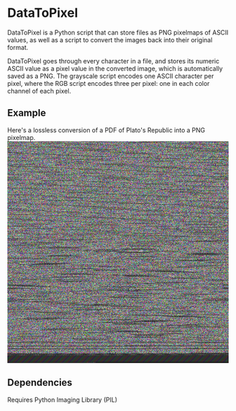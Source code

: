 # DataToPixel
DataToPixel is a Python script that can store files as PNG pixelmaps of ASCII values, as well as a script to convert the images back into their original format.

DataToPixel goes through every character in a file, and stores its numeric ASCII value as a pixel value in the converted image, which is automatically saved as a PNG. The grayscale script encodes one ASCII character per pixel, where the RGB script encodes three per pixel: one in each color channel of each pixel.

## Example
Here's a lossless conversion of a PDF of Plato's Republic into a PNG pixelmap.
![Plato's Republic](https://github.com/skyestevenson/DataToPixel/blob/master/Plato_Republic_PDF.png?raw=true)

## Dependencies
Requires Python Imaging Library (PIL)
